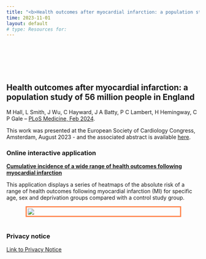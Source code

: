 ```yaml
---
title: "<b>Health outcomes after myocardial infarction: a population study of 56 million people in England</b> &ndash; <i>PLoS Medicine; 2023</i>"
time: 2023-11-01
layout: default
# type: Resources for:
---
```


<!-- Means things inside HTML tags are processed by kramdown-->
<!--{::options parse_block_html="true" /}-->

<div style='margin-top:50px;margin-bottom:50px'>
<br>
</div>

## Health outcomes after myocardial infarction: a population study of 56 million people in England
M Hall, L Smith, J Wu, C Hayward, J A Batty, P C Lambert, H Hemingway, C P Gale &ndash; [PLoS Medicine, Feb 2024](https://journals.plos.org/plosmedicine/article?id=10.1371/journal.pmed.1004343).

This work was presented at the European Society of Cardiology Congress, Amsterdam, August 2023 - and the associated abstract is available [here](https://doi.org/10.1093/eurheartj/ehad655.1212).

### Online interactive application

[**Cumulative incidence of a wide range of health outcomes following myocardial infarction**](https://multimorbidity-research-university-of-leeds.shinyapps.io/postMI_CIF/)

This application displays a series of heatmaps of the absolute risk of a range of health outcomes following myocardial infarction (MI) for specific age, sex and deprivation groups compared with a control study group.

<div style="border: 3px solid #ff854d; padding:0px; margin-left:50px; margin-right:50px;width:400px">
 <a href="https://multimorbidity-research-university-of-leeds.shinyapps.io/postMI_CIF/">
  <img src="/images/shiny-small-cif.png" style="margin:0px;padding:3px;">
 </a>
</div>

<div style='margin-top:40px;margin-bottom:40px'>
</div>


### Privacy notice

[Link to Privacy Notice](https://lida.leeds.ac.uk/privacy/privacy-notice-for-hospital-episode-statistics-hes-data-for-hospitalisation-and-mortality-after-acute-myocardial-infarction-project/)
